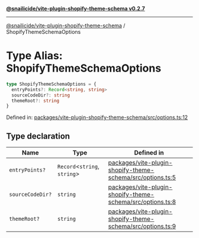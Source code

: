 [**@snailicide/vite-plugin-shopify-theme-schema v0.2.7**](../README.md)

---

[@snailicide/vite-plugin-shopify-theme-schema](../README.md) /
ShopifyThemeSchemaOptions

# Type Alias: ShopifyThemeSchemaOptions

```ts
type ShopifyThemeSchemaOptions = {
  entryPoints?: Record<string, string>
  sourceCodeDir?: string
  themeRoot?: string
}
```

Defined in:
[packages/vite-plugin-shopify-theme-schema/src/options.ts:12](https://github.com/gbtunney/snailicide-monorepo/blob/master/packages/vite-plugin-shopify-theme-schema/src/options.ts#L12)

## Type declaration

| Name                                        | Type                         | Defined in                                                                                                                                                                            |
| ------------------------------------------- | ---------------------------- | ------------------------------------------------------------------------------------------------------------------------------------------------------------------------------------- |
| <a id="entrypoints"></a> `entryPoints?`     | `Record`<`string`, `string`> | [packages/vite-plugin-shopify-theme-schema/src/options.ts:5](https://github.com/gbtunney/snailicide-monorepo/blob/master/packages/vite-plugin-shopify-theme-schema/src/options.ts#L5) |
| <a id="sourcecodedir"></a> `sourceCodeDir?` | `string`                     | [packages/vite-plugin-shopify-theme-schema/src/options.ts:8](https://github.com/gbtunney/snailicide-monorepo/blob/master/packages/vite-plugin-shopify-theme-schema/src/options.ts#L8) |
| <a id="themeroot"></a> `themeRoot?`         | `string`                     | [packages/vite-plugin-shopify-theme-schema/src/options.ts:9](https://github.com/gbtunney/snailicide-monorepo/blob/master/packages/vite-plugin-shopify-theme-schema/src/options.ts#L9) |
